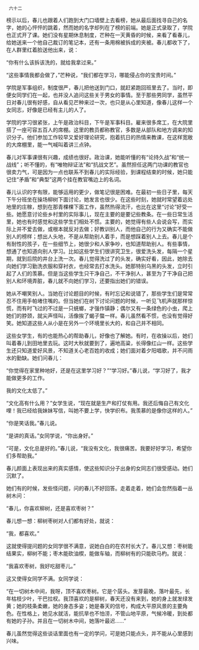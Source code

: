      六十二 

   榜示以后，春儿也跟着人们跑到大门口墙壁上去看榜，她从最后面找寻自己的名字，她的心怦怦的跳着，然而她的名字却列在了榜的前端。她是正式录取了，学院也正式开了课。她们没有星期休息制度，芒种在一天黄昏的时候，来看了看春儿，给她送来一个他自己裁订的笔记本，还有一条用棉被拆成的夹被。春儿都收下了，在人群里红着脸送他出来，说： 

   “你有什么该拆该洗的，就给我拿过来。” 

   “这些事情我都会做了，”芒种说，“我们都在学习，哪能侵占你的宝贵时间。” 

   学院是军事组织，制度很严，春儿把他送到门口，就赶紧跑回班里去了。当时，即便女同学们在一起，也并没人追问这些关于男女的事情。至于那些男同学，虽然平日对春儿很有好感，自从看见芒种来过一次，也只是从心里知道，像春儿这样一个女同志，好像是已经有主儿的人了。 

   学院的学习很紧张，上午是政治科目，下午是军事科目。雇来很多席工，在大院里搭了一座可容五百人的席棚。这里的教员都称教官，多数是从部队和地方调来的知识分子。他们参加工作较早又爱好理论研究，抱着抗日的热情来教课，在这样宽敞的大席棚里，能一气喊叫着讲三点钟。 

   春儿对军事课很有兴趣，成绩也很好。政治课，她能听懂的有“论持久战”和“统一战线”；听不懂的，有“唯物辩证法”和“抗战文艺”。虽然担任这两门功课的教官也很卖力气，可是因为一点也联系不到春儿的实际经验，到课程结束的时候，她只能记住“矛盾”和“典型”这两个挂在教官嘴边上的名词。 

   春儿认识的字有限，能够运用的更少，做笔记很是困难。在最初一些日子里，每天下午分班坐在操场柳树下面讨论，她发言也很少。在这些时刻，她就时常望着远处地里的庄稼，想到在那青棵棵下面工作，虽然热得流汗，也比在这里“讨论”好受一些。她愿意讨论些乡村里的实际事儿，现在主要的是要记些教条。在一些日常生活里，她也有时感觉和这些学生们相处不惯。主要的，她觉得有些人会说会写，而实际上并不爱去做，或根本就反对去做；好教训别人，而他自己的行为又确实不能做别人的榜样；想出人头地，不是从帮助别人着手，而是想踩着别人上去。春儿是个有耐性的孩子，在一些细节上，她很少和人家争吵，也知道帮助别人。有些事情，想通了也知道向别人学习。比如这些学生们很讲究卫生，很爱洗头发，每隔一个星期，就到后院的井台上洗一次。春儿觉得洗过了的头发，确实好看，因此，她除去向她们学习勤洗衣服和穿衬衣，也经常去打水洗头。她那特别乌黑的头发，立时引起了人们的羡慕。但是当这些学生只干净自己，不干净别人，甚至为了干净自己把别人和环境弄脏，春儿就不向她们学习，还要指出她们的错误。 

   她从不嘲笑别人。当她在讨论题目的时候，有时忘记和说错了，那些学生们是常常忍不住用手帕堵住嘴的。但当她们在树下讨论问题的时候，一听见飞机声就那样惊慌，而有时飞过的不过是一只蜣螂，才强作镇静；偶尔又有一条绿色的小虫，爬上她们的脖颈，就尖声怪叫，活像挨了蝎子螫一样。春儿虽然看不惯，也没有觉得好笑。她知道这些人从小是在另外一个环境里长大的，和自己并不相同。 

   这些女学生，有的也能热心的帮助春儿，好像也了解她。有时，在收操以后，她们叫着春儿到田地里去玩。这时大秋就要到了，遍地高粱，长得像红山一样。这些学生还只知道爱好风景，不知道关心老百姓的收成；她们面对着夕阳唱歌，并不问雨水的勤缺。她们问春儿： 

   “你觉得在家里种地好，还是在这里学习好？”“学习好。”春儿说，“学习好了，我才能做更多的工作。 

   我的文化太低了。” 

   “文化高有什么用？”女学生说，“现在就是生产和打仗有用。我还后悔自己有文化哩！我已经给我妹妹写信，叫她不要上学，快学织布。我羡慕的是像你这样的人。” 

   “你是笑话我。”春儿说。 

   “是讲的真话。”女同学说，“你出身好。” 

   “可是，文化总是好的。”春儿说，“我没有文化，我很痛苦。我要好好学习，希望你们多帮助我。” 

   春儿颜面上表现出来的真实感情，使这些知识分子出身的女同志们很受感动。她们沉默了。 

   她们有的时候，发些怪问题，问的春儿不好回答。走着走着，她们会忽然指着一丛树木问： 

   “春儿，你喜欢柳树，还是喜欢枣树？” 

   春儿想一想：柳树枣树对人们都有好处，就说： 

   “我，都喜欢。” 

   这就使得提问题的女同学很不满意，说她白白的在农村长大了。春儿又想：枣树能结果实，柳树不能；枣木能砍油楔，能做车轴，而柳树有的只能砍马杓。就说： 

   “我喜欢枣树，我好吃甜枣儿。” 

   这又使得女同学不满。女同学说： 

   “在一切树木中间，我呀，顶不喜欢枣树。它是个孱头。发芽最晚，落叶最先，长年枯枝少叶，干巴拉杈。我顶喜欢的是柳树，春天还没有来到，她的身上就发绿发黄；她的枝条柔嫩，她的身态多姿；她是春天的信号，构成大平原风景的主要角色。在性格上，她见水就活，能抗旱也不怕涝，不管山地平原，气候冷暖，到处都有她的子孙。并且在一切树木中间，她落叶最迟……” 

   春儿虽然觉得这些谈话里面也有一定的学问，可是她只能点头，并不能从心里感到兴味。 

